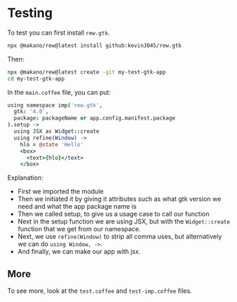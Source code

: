 # Testing
To test you can first install `rew.gtk`.
```bash
npx @makano/rew@latest install github:kevinJ045/rew.gtk
```
Then:
```bash
npx @makano/rew@latest create -git my-test-gtk-app
cd my-test-gtk-app
```
In the `main.coffee` file, you can put:
```coffee
using namespace imp('rew.gtk',
  gtk: '4.0',
  package: packageName or app.config.manifest.package
).setup ->
  using JSX as Widget::create
  using refine(Window) ->
    hlo = @state 'Hello'
    <box>
      <text>{hlo}</text>
    </box>
```
Explanation:
+ First we imported the module
+ Then we initiated it by giving it attributes such as what gtk version we need and what the app package name is
+ Then we called setup, to give us a usage case to call our function
+ Next in the setup function we are using JSX, but with the `Widget::create` function that we get from our namespace.
+ Next, we use `refine(Window)` to strip all comma uses, but alternatively we can do `using Window, ->`.
+ And finally, we can make our app with jsx.

## More
To see more, look at the `test.coffee` and `test-imp.coffee` files.